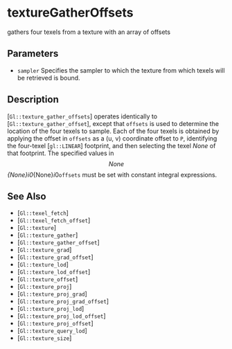 # textureGatherOffsets
gathers four texels from a texture with an array of offsets

## Parameters
- `sampler`
  Specifies the sampler to which the texture from which texels will be
  retrieved is bound.

## Description
[`Gl::texture_gather_offsets`] operates identically to
  [`Gl::texture_gather_offset`], except that `offsets` is used to
  determine the location of the four texels to sample. Each of the four
  texels is obtained by applying the offset in `offsets` as a (u, v)
  coordinate offset to `P`, identifying the four-texel [`gl::LINEAR`]
  footprint, and then selecting the texel $None$ of that footprint. The
  specified values in $$ None $$ _{None}*i*0_{None}*i*0`offsets` must be
  set with constant integral expressions.

## See Also
- [`Gl::texel_fetch`]
- [`Gl::texel_fetch_offset`]
- [`Gl::texture`]
- [`Gl::texture_gather`]
- [`Gl::texture_gather_offset`]
- [`Gl::texture_grad`]
- [`Gl::texture_grad_offset`]
- [`Gl::texture_lod`]
- [`Gl::texture_lod_offset`]
- [`Gl::texture_offset`]
- [`Gl::texture_proj`]
- [`Gl::texture_proj_grad`]
- [`Gl::texture_proj_grad_offset`]
- [`Gl::texture_proj_lod`]
- [`Gl::texture_proj_lod_offset`]
- [`Gl::texture_proj_offset`]
- [`Gl::texture_query_lod`]
- [`Gl::texture_size`]
